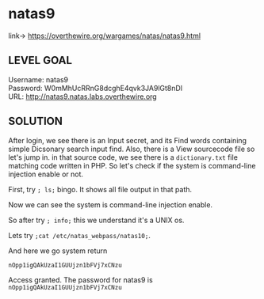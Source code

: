 # natas9

link-> https://overthewire.org/wargames/natas/natas9.html

## LEVEL GOAL

Username: natas9 <br>
Password: W0mMhUcRRnG8dcghE4qvk3JA9lGt8nDl <br>
URL:      http://natas9.natas.labs.overthewire.org <br>

## SOLUTION

After login, we see there is an Input secret, and its Find words containing simple Dicsonary search input find. Also, there is a View sourcecode file so let's jump in. in that source code, we see there is a `dictionary.txt` file matching code written in PHP. So let's check if the system is command-line injection enable or not.

First, try `; ls;` bingo. It shows all file output in that path. <br>

Now we can see the system is command-line injection enable.  <br>

So after try `; info;` this we understand it's a UNIX os.

Lets try `;cat /etc/natas_webpass/natas10;`.

And here we go system return

`nOpp1igQAkUzaI1GUUjzn1bFVj7xCNzu` <br>

Access granted. The password for natas9 is `nOpp1igQAkUzaI1GUUjzn1bFVj7xCNzu`